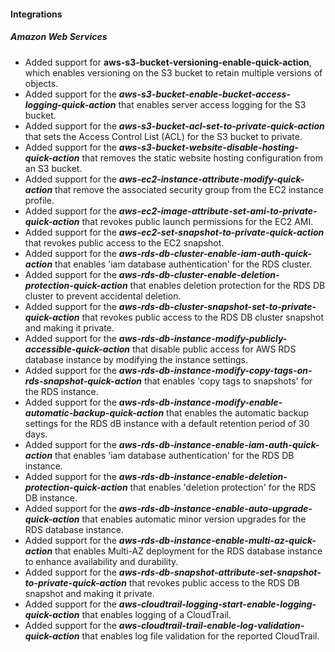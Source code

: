 #### Integrations

##### Amazon Web Services

- Added support for **aws-s3-bucket-versioning-enable-quick-action**, which enables versioning on the S3 bucket to retain multiple versions of objects.
- Added support for the ***aws-s3-bucket-enable-bucket-access-logging-quick-action*** that enables server access logging for the S3 bucket.
- Added support for the ***aws-s3-bucket-acl-set-to-private-quick-action*** that sets the Access Control List (ACL) for the S3 bucket to private.
- Added support for the ***aws-s3-bucket-website-disable-hosting-quick-action*** that removes the static website hosting configuration from an S3 bucket.
- Added support for the ***aws-ec2-instance-attribute-modify-quick-action*** that remove the associated security group from the EC2 instance profile.
- Added support for the ***aws-ec2-image-attribute-set-ami-to-private-quick-action*** that revokes public launch permissions for the EC2 AMI.
- Added support for the ***aws-ec2-set-snapshot-to-private-quick-action*** that revokes public access to the EC2 snapshot.
- Added support for the ***aws-rds-db-cluster-enable-iam-auth-quick-action*** that enables 'iam database authentication' for the RDS cluster.
- Added support for the ***aws-rds-db-cluster-enable-deletion-protection-quick-action*** that enables deletion protection for the RDS DB cluster to prevent accidental deletion.
- Added support for the ***aws-rds-db-cluster-snapshot-set-to-private-quick-action*** that revokes public access to the RDS DB cluster snapshot and making it private.
- Added support for the ***aws-rds-db-instance-modify-publicly-accessible-quick-action*** that disable public access for AWS RDS database instance by modifying the instance settings.
- Added support for the ***aws-rds-db-instance-modify-copy-tags-on-rds-snapshot-quick-action*** that enables 'copy tags to snapshots' for the RDS instance.
- Added support for the ***aws-rds-db-instance-modify-enable-automatic-backup-quick-action*** that enables the automatic backup settings for the RDS dB instance with a default retention period of 30 days.
- Added support for the ***aws-rds-db-instance-enable-iam-auth-quick-action*** that enables 'iam database authentication' for the RDS DB instance.
- Added support for the ***aws-rds-db-instance-enable-deletion-protection-quick-action*** that enables 'deletion protection' for the RDS DB instance.
- Added support for the ***aws-rds-db-instance-enable-auto-upgrade-quick-action*** that enables automatic minor version upgrades for the RDS database instance.
- Added support for the ***aws-rds-db-instance-enable-multi-az-quick-action*** that enables Multi-AZ deployment for the RDS database instance to enhance availability and durability.
- Added support for the ***aws-rds-db-snapshot-attribute-set-snapshot-to-private-quick-action*** that revokes public access to the RDS DB snapshot and making it private.
- Added support for the ***aws-cloudtrail-logging-start-enable-logging-quick-action*** that enables logging of a CloudTrail.
- Added support for the ***aws-cloudtrail-trail-enable-log-validation-quick-action*** that enables log file validation for the reported CloudTrail.
